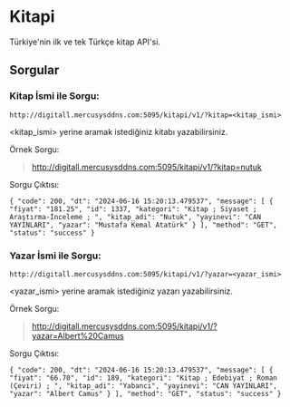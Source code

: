 # Kitapi
Türkiye'nin ilk ve tek Türkçe kitap API'si.

## Sorgular
### Kitap İsmi ile Sorgu:

``http://digitall.mercusysddns.com:5095/kitapi/v1/?kitap=<kitap_ismi>``

<kitap_ismi> yerine aramak istediğiniz kitabı yazabilirsiniz.

Örnek Sorgu:

> http://digitall.mercusysddns.com:5095/kitapi/v1/?kitap=nutuk

Sorgu Çıktısı:

``
{
"code": 200,
"dt": "2024-06-16 15:20:13.479537",
"message": [
{
"fiyat": "181.25",
"id": 1337,
"kategori": "Kitap ; Siyaset ; Araştırma-İnceleme ; ",
"kitap_adi": "Nutuk",
"yayinevi": "CAN YAYINLARI",
"yazar": "Mustafa Kemal Atatürk"
}
],
"method": "GET",
"status": "success"
}
``

### Yazar İsmi ile Sorgu:

``http://digitall.mercusysddns.com:5095/kitapi/v1/?yazar=<yazar_ismi>``

<yazar_ismi> yerine aramak istediğiniz yazarı yazabilirsiniz.

Örnek Sorgu:

> http://digitall.mercusysddns.com:5095/kitapi/v1/?yazar=Albert%20Camus

Sorgu Çıktısı:

``
{
"code": 200,
"dt": "2024-06-16 15:20:13.479537",
"message": [
  {
  "fiyat": "66.70",
  "id": 189,
  "kategori": "Kitap ; Edebiyat ; Roman (Çeviri) ; ",
  "kitap_adi": "Yabancı",
  "yayinevi": "CAN YAYINLARI",
  "yazar": "Albert Camus"
  }
],
"method": "GET",
"status": "success"
}
``

